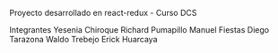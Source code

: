 

Proyecto desarrollado en react-redux - Curso DCS

Integrantes
Yesenia Chiroque
Richard Pumapillo
Manuel Fiestas
Diego Tarazona
Waldo Trebejo
Erick Huarcaya
